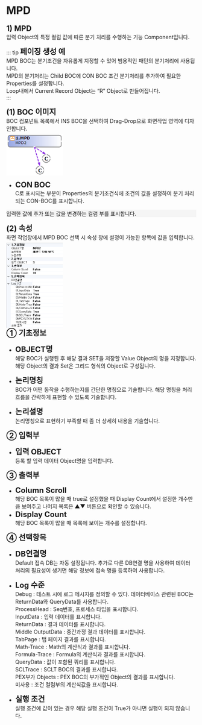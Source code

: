 # MPD

<!--MPD-->
<b style="font-size: 20px">1) MPD</b><br/>
입력 Object의 특정 컬럼 값에 따른 분기 처리를 수행하는 기능 Component입니다.
<!-- Remark -->
::: tip <Badge type="tip" text="Remark" vertical="middle" /> 
 <b style="font-size: 20px">페이징 생성 예</b><br/>
  MPD BOC는 분기조건을 자유롭게 지정할 수 있어 범용적인 패턴의 분기처리에 사용됩니다. <br/>
   MPD의 분기처리는 Child BOC에 CON BOC 조건 분기처리를 추가하여 필요한 Properties를 설정합니다.  <br/>
   Loop내에서 Current Record Object는 “R” Object로 만들어집니다. <br/>
:::
<!-- -->

<b style="font-size: 20px">(1) BOC 이미지</b><br/>
BOC 컴포넌트 목록에서 INS BOC을 선택하여 Drag-Drop으로 화면작업 영역에 디자인합니다. <br/>
<img src="../../.vuepress\public\documentation\service-model\BOC\ControlBOC\MPDBoc.png" style="position: relative;top: 5px; width:150px;"> <br/>
- <b style="font-size: 20px">CON BOC </b><br/>
C로 표시되는 부분이 Properties의 분기조건식에 조건의 값을 설정하여 분기 처리되는 CON-BOC를 표시합니다.

<p style="background-color: rgb(245, 245, 245);">입력한 값에 추가 또는 값을 변경하는 컬럼 부를 표시합니다.</p>

<b style="font-size: 20px">(2) 속성</b><br/>
화면 작업창에서 MPD BOC 선택 시 속성 창에 설정이 가능한 항목에 값을 입력합니다. <br/>
<img src="../../.vuepress\public\documentation\service-model\BOC\ControlBOC\Property(1).png" style="position: relative;top: 5px; width:150px;"> <br/>
<b style="font-size: 20px">➀ 기초정보 </b><br/>
- <b style="font-size: 20px">OBJECT명 </b><br/>
해당 BOC가 실행된 후 해당 결과 SET을 저장할 Value Object의 명을 지정합니다. 해당 Object의 결과 Set은 그리드 형식의 Object로 구성됩니다.<br/>

- <b style="font-size: 20px">논리명칭 </b><br/>
BOC가 어떤 동작을 수행하는지를 간단한 명칭으로 기술합니다. 해당 명칭을 처리 흐름을 간략하게 표현할 수 있도록 기술합니다.<br/>

- <b style="font-size: 20px">논리설명 </b><br/>
논리명칭으로 표현하기 부족할 때 좀 더 상세히 내용을 기술합니다.

<b style="font-size: 20px">➁ 입력부</b><br/>
- <b style="font-size: 20px">입력 OBJECT </b><br/>
등록 할 입력 데이터 Object명을 입력합니다.

<b style="font-size: 20px">➂ 출력부</b><br/>
- <b style="font-size: 20px">Column Scroll </b><br/>
해당 BOC 목록이 많을 때 true로 설정했을 때 Display Count에서 설정한 개수만큼 보여주고 나머지 목록은 ▲▼ 버튼으로 확인할 수 있습니다.
- <b style="font-size: 20px">Display Count </b><br/>
해당 BOC 목록이 많을 때 목록에 보이는 개수를 설정합니다.

<b style="font-size: 20px">➃ 선택항목</b><br/>
- <b style="font-size: 20px">DB연결명 </b><br/>
Default 접속 DB는 자동 설정됩니다. 추가로 다른 DB연결 명을 사용하여 데이터 처리의 필요성이 생기면 해당 정보에 접속 명을 등록하여 사용합니다.

- <b style="font-size: 20px">Log 수준 </b><br/>
Debug : 테스트 시에 로그 메시지를 정의할 수 있다. 데이터베이스 관련된 BOC는 ReturnData와 QueryData를 사용합니다.<br/>
ProcessHead : Seq번호, 프로세스 타입을 표시합니다.<br/>
InputData : 입력 데이터를 표시합니다.<br/>
ReturnData : 결과 데이터를 표시합니다.<br/>
Middle OutputData : 중간과정 결과 데이터를 표시합니다.<br/>
TabPage : 탭 페이지 결과를 표시합니다.<br/>
Math-Trace : Math의 계산식과 결과를 표시합니다.<br/>
Formula-Trace : Formula의 계산식과 결과를 표시합니다.<br/>
QueryData : 값이 포함된 쿼리를 표시합니다.<br/>
SCLTrace : SCLT BOC의 결과를 표시합니다.<br/>
PEX부가 Objects : PEX BOC의 부가적인 Object의 결과를 표시합니다.<br/>
미사용 : 조건 컬럼부의 계산식값을 표시합니다.<br/>

- <b style="font-size: 20px">실행 조건 </b><br/>
실행 조건에 값이 있는 경우 해당 실행 조건이 True가 아니면 실행이 되지 않습니다.
